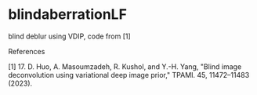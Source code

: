 # blindaberrationLF
blind deblur using VDIP, code from [1]








References

[1] 17.	D. Huo, A. Masoumzadeh, R. Kushol, and Y.-H. Yang, "Blind image deconvolution using variational deep image prior," TPAMI. 45, 11472–11483 (2023).
